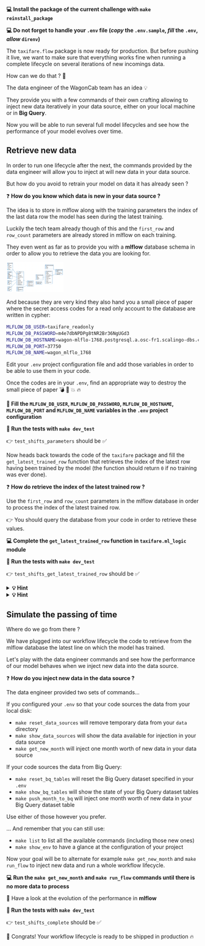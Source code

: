 
[//]: # ( challenge tech stack: )

**💻 Install the package of the current challenge with `make reinstall_package`**

**💻 Do not forget to handle your `.env` file (_copy_ the `.env.sample`, _fill_ the `.env`, _allow_ `direnv`)**

[//]: # ( challenge instructions )

The `taxifare.flow` package is now ready for production. But before pushing it live, we want to make sure that everything works fine when running a complete lifecycle on several iterations of new incomings data.

How can we do that ? 🤔

The data engineer of the WagonCab team has an idea 💡

They provide you with a few commands of their own crafting allowing to inject new data iteratively in your data source, either on your local machine or in **Big Query**.

Now you will be able to run several full model lifecycles and see how the performance of your model evolves over time.

## Retrieve new data

In order to run one lifecycle after the next, the commands provided by the data engineer will allow you to inject at will new data in your data source.

But how do you avoid to retrain your model on data it has already seen ?

❓ **How do you know which data is new in your data source ?**

The idea is to store in mlflow along with the training parameters the index of the last data row the model has seen during the latest training.

Luckily the tech team already though of this and the `first_row` and `row_count` parameters are already stored in mlflow on each training.

They even went as far as to provide you with a **mlflow** database schema in order to allow you to retrieve the data you are looking for.

<a href="https://raw.githubusercontent.com/lewagon/data-images/master/DE/mlflow-tables.png"><img src="https://raw.githubusercontent.com/lewagon/data-images/master/DE/mlflow-tables.png" width="150" alt="mlflow tables"></a>

And because they are very kind they also hand you a small piece of paper where the secret access codes for a read only account to the database are written in cypher:

``` bash
MLFLOW_DB_USER=taxifare_readonly
MLFLOW_DB_PASSWORD=m4e7dbNPDPg8tNR2Br36NgUGd3
MLFLOW_DB_HOSTNAME=wagon-mlflo-1768.postgresql.a.osc-fr1.scalingo-dbs.com
MLFLOW_DB_PORT=37750
MLFLOW_DB_NAME=wagon_mlflo_1768
```

Edit your `.env` project configuration file and add those variables in order to be able to use them in your code.

Once the codes are in your `.env`, find an appropriate way to destroy the small piece of paper 💣 🧨 💥 🔥

**📝 Fill the `MLFLOW_DB_USER`, `MLFLOW_DB_PASSWORD`, `MLFLOW_DB_HOSTNAME`, `MLFLOW_DB_PORT` and `MLFLOW_DB_NAME` variables in the `.env` project configuration**

**🧪 Run the tests with `make dev_test`**

👉 `test_shifts_parameters` should be ✅

Now heads back towards the code of the `taxifare` package and fill the `get_latest_trained_row` function that retrieves the index of the latest row having been trained by the model (the function should return `0` if no training was ever done).

❓ **How do retrieve the index of the latest trained row ?**

Use the `first_row` and `row_count` parameters in the mlflow database in order to process the index of the latest trained row.

👉 You should query the database from your code in order to retrieve these values.

**💻 Complete the `get_latest_trained_row` function in `taxifare.ml_logic` module**

**🧪 Run the tests with `make dev_test`**

👉 `test_shifts_get_latest_trained_row` should be ✅

<details>
  <summary markdown='span'><strong> 💡 Hint </strong></summary>


  You can have a look at the structure of the database using **DBeaver**. Remember that `make show_env` will allow you to retrieve easily the parameters for the read only account to connect to the database. The database used by mlflow is a **Postgres** database (you need to specify the type of connection to create when using _DBeaver_).

  Another option is to use your teammate the CLI and make use of the `psql` command (for _Postgres_, you guessed it).

  Let's add a new environment variable to your `.env` project configuration. This will help you connect to the database.

  ``` bash
  MLFLOW_TRACKING_DB=postgresql://$MLFLOW_DB_USER:$MLFLOW_DB_PASSWORD@$MLFLOW_DB_HOSTNAME:$MLFLOW_DB_PORT/$MLFLOW_DB_NAME
  ```

  Since you already have all the variables filled in the `.env` for the database connection, you can query the content of the database with the following command:

  ``` bash
  psql $MLFLOW_TRACKING_DB
  ```

  No `psql` command in your setup ? Head towards the [Le Wagon web setup](https://github.com/lewagon/setup) _Postgres_ section:
  - [macOS](https://github.com/lewagon/setup/blob/master/macos.md#postgresql)
  - [Ubuntu (Linux or Windows WSL2)](https://github.com/lewagon/setup/blob/master/ubuntu.md#postgresql)

  Where do you go from there ?

  Query the list of tables:

  ``` sql
  \dt
  ```

  Consult the schema of a table:

  ``` sql
  \d runs
  ```

  Or run any regular SQL query:

  ``` sql
  SELECT * FROM runs;  -- see all the runs of your teammates
  ```

  Not unlike every other command, `psql` also supports the `exit` command...
</details>

<details>
  <summary markdown='span'><strong> 💡 Hint </strong></summary>

  In order to query the mlflow database from your code, you need a package able to connect to a _Postgres_ database. Let's use the _psycopg_ package that we have installed earlier.

  Here is how you can query the database:

  ``` bash
  import psycopg2
  import psycopg2.extras

  tracking_db_uri = os.environ.get("MLFLOW_TRACKING_DB")

  conn = psycopg2.connect(tracking_db_uri)

  cur = conn.cursor(cursor_factory=psycopg2.extras.RealDictCursor)

  mlflow_query = """
  SELECT * FROM experiments;
  """

  cur.execute(mlflow_query)

  results = cur.fetchall()
  ```
</details>

## Simulate the passing of time

Where do we go from there ?

We have plugged into our workflow lifecycle the code to retrieve from the mlflow database the latest line on which the model has trained.

Let's play with the data engineer commands and see how the performance of our model behaves when we inject new data into the data source.

❓ **How do you inject new data in the data source ?**

The data engineer provided two sets of commands...

If you configured your `.env` so that your code sources the data from your local disk:
- `make reset_data_sources` will remove temporary data from your `data` directory
- `make show_data_sources` will show the data available for injection in your data source
- `make get_new_month` will inject one month worth of new data in your data source

If your code sources the data from Big Query:
- `make reset_bq_tables` will reset the Big Query dataset specified in your `.env`
- `make show_bq_tables` will show the state of your Big Query dataset tables
- `make push_month_to_bq` will inject one month worth of new data in your Big Query dataset table

Use either of those however you prefer.

... And remember that you can still use:
- `make list` to list all the available commands (including those new ones)
- `make show_env` to have a glance at the configuration of your project

Now your goal will be to alternate for example `make get_new_month` and `make run_flow` to inject new data and run a whole workflow lifecycle.

**💻 Run the `make get_new_month` and `make run_flow` commands until there is no more data to process**

👀 Have a look at the evolution of the performance in **mlflow**

**🧪 Run the tests with `make dev_test`**

👉 `test_shifts_complete` should be ✅

🏁 Congrats! Your workflow lifecycle is ready to be shipped in production 🔥
